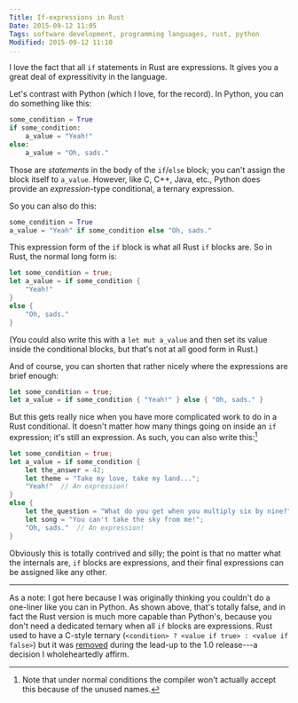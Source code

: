 ```yaml
---
Title: If-expressions in Rust
Date: 2015-09-12 11:05
Tags: software development, programming languages, rust, python
Modified: 2015-09-12 11:10
...
```


I love the fact that all `if` statements in Rust are expressions. It gives you a
great deal of expressitivity in the language.

Let's contrast with Python (which I love, for the record). In Python, you can do
something like this:

```python
some_condition = True
if some_condition:
    a_value = "Yeah!"
else:
    a_value = "Oh, sads."
```

Those are *statements* in the body of the `if`/`else` block; you can't assign
the block itself to `a_value`. However, like C, C++, Java, etc., Python does
provide an *expression*-type conditional, a ternary expression.

So you can also do this:

```python
some_condition = True
a_value = "Yeah" if some_condition else "Oh, sads."
```

This expression form of the `if` block is what all Rust `if` blocks are. So in
Rust, the normal long form is:

```rust
let some_condition = true;
let a_value = if some_condition {
    "Yeah!"
}
else {
    "Oh, sads."
}
```

(You could also write this with a `let mut a_value` and then set its value
inside the conditional blocks, but that's not at all good form in Rust.)

And of course, you can shorten that rather nicely where the expressions are
brief enough:

```rust
let some_condition = true;
let a_value = if some_condition { "Yeah!" } else { "Oh, sads." }
```

But this gets really nice when you have more complicated work to do in a Rust
conditional. It doesn't matter how many things going on inside an `if`
expression; it's still an expression. As such, you can also write this:[^compiler]

```rust
let some_condition = true;
let a_value = if some_condition {
    let the_answer = 42;
    let theme = "Take my love, take my land...";
    "Yeah!"  // An expression!
}
else {
    let the_question = "What do you get when you multiply six by nine?";
    let song = "You can't take the sky from me!";
    "Oh, sads."  // An expression!
}
```

Obviously this is totally contrived and silly; the point is that no matter what
the internals are, `if` blocks are expressions, and their final expressions can
be assigned like any other.

---

As a note: I got here because I was originally thinking you couldn't do a
one-liner like you can in Python. As shown above, that's totally false, and in
fact the Rust version is much more capable than Python's, because you don't need
a dedicated ternary when all `if` blocks are expressions. Rust used to have a
C-style ternary (`<condition> ? <value if true> : <value if false>`) but it was
[removed] during the lead-up to the 1.0 release---a decision I wholeheartedly
affirm.

[removed]: https://github.com/rust-lang/rust/issues/1698

[^compiler]: Note that under normal conditions the compiler won't actually
    accept this because of the unused names.
